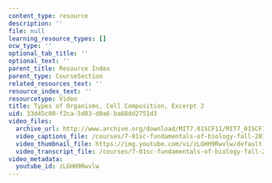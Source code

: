 ```yaml
---
content_type: resource
description: ''
file: null
learning_resource_types: []
ocw_type: ''
optional_tab_title: ''
optional_text: ''
parent_title: Resource Index
parent_type: CourseSection
related_resources_text: ''
resource_index_text: ''
resourcetype: Video
title: Types of Organisms, Cell Composition, Excerpt 2
uid: 33d45c00-f2ca-5d83-d0a6-ba68dd2751d3
video_files:
  archive_url: http://www.archive.org/download/MIT7.01SCF11/MIT7_01SCF11_track14_300k.mp4
  video_captions_file: /courses/7-01sc-fundamentals-of-biology-fall-2011/3096f5c6889a5836a1cbee7e3bf79b5c_zLGHH9Rwvlw.vtt
  video_thumbnail_file: https://img.youtube.com/vi/zLGHH9Rwvlw/default.jpg
  video_transcript_file: /courses/7-01sc-fundamentals-of-biology-fall-2011/6554faeb85c3d30e3eb31f9636ed7112_zLGHH9Rwvlw.pdf
video_metadata:
  youtube_id: zLGHH9Rwvlw
---
```

